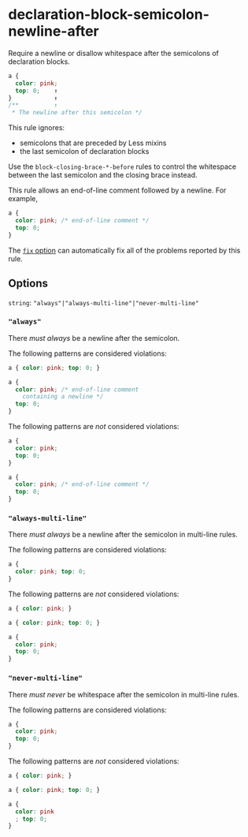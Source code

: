 # declaration-block-semicolon-newline-after

Require a newline or disallow whitespace after the semicolons of declaration blocks.

<!-- prettier-ignore -->
```css
a {
  color: pink;
  top: 0;    ↑
}            ↑
/**          ↑
 * The newline after this semicolon */
```

This rule ignores:

- semicolons that are preceded by Less mixins
- the last semicolon of declaration blocks

Use the `block-closing-brace-*-before` rules to control the whitespace between the last semicolon and the closing brace instead.

This rule allows an end-of-line comment followed by a newline. For example,

<!-- prettier-ignore -->
```css
a {
  color: pink; /* end-of-line comment */
  top: 0;
}
```

The [`fix` option](../../../docs/user-guide/usage/options.md#fix) can automatically fix all of the problems reported by this rule.

## Options

`string`: `"always"|"always-multi-line"|"never-multi-line"`

### `"always"`

There _must always_ be a newline after the semicolon.

The following patterns are considered violations:

<!-- prettier-ignore -->
```css
a { color: pink; top: 0; }
```

<!-- prettier-ignore -->
```css
a {
  color: pink; /* end-of-line comment
    containing a newline */
  top: 0;
}
```

The following patterns are _not_ considered violations:

<!-- prettier-ignore -->
```css
a {
  color: pink;
  top: 0;
}
```

<!-- prettier-ignore -->
```css
a {
  color: pink; /* end-of-line comment */
  top: 0;
}
```

### `"always-multi-line"`

There _must always_ be a newline after the semicolon in multi-line rules.

The following patterns are considered violations:

<!-- prettier-ignore -->
```css
a {
  color: pink; top: 0;
}
```

The following patterns are _not_ considered violations:

<!-- prettier-ignore -->
```css
a { color: pink; }
```

<!-- prettier-ignore -->
```css
a { color: pink; top: 0; }
```

<!-- prettier-ignore -->
```css
a {
  color: pink;
  top: 0;
}
```

### `"never-multi-line"`

There _must never_ be whitespace after the semicolon in multi-line rules.

The following patterns are considered violations:

<!-- prettier-ignore -->
```css
a {
  color: pink;
  top: 0;
}
```

The following patterns are _not_ considered violations:

<!-- prettier-ignore -->
```css
a { color: pink; }
```

<!-- prettier-ignore -->
```css
a { color: pink; top: 0; }
```

<!-- prettier-ignore -->
```css
a {
  color: pink
  ; top: 0;
}
```
